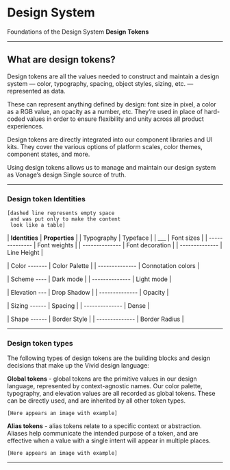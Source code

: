 ﻿# Design System
Foundations of the Design System
**Design Tokens**
<hr>

## What are design tokens?

Design tokens are all the values needed to construct and maintain a design system — color, typography, spacing, object styles, sizing, etc. — represented as data.  
  
These can represent anything defined by design: font size in pixel, a color as a RGB value, an opacity as a number, etc. They’re used in place of hard-coded values in order to ensure flexibility and unity across all product experiences.  
  
Design tokens are directly integrated into our component libraries and UI kits. They cover the various options of platform scales, color themes, component states, and more.  
  
Using design tokens allows us to manage and maintain our design system as Vonage’s design Single source of truth.

<hr>

### Design token Identities

    [dashed line represents empty space 
     and was put only to make the content 
     look like a table]
    

| **Identities**  |  **Properties** |
| Typography     | Typeface            |
| ___ |  Font sizes         |
| -------------- |  Font weights         |
| -------------- |  Font decoration         |
| -------------- |  Line Height        |

| Color  -------   | Color Palette            |
| -------------- |  Connotation colors        |

| Scheme  ----   | Dark mode         |
| -------------- |  Light mode        |

| Elevation  ---   | Drop Shadow      |
| -------------- |  Opacity      |

| Sizing  ------   | Spacing     |
| -------------- |  Dense      |

| Shape  ------   | Border Style     |
| -------------- |  Border Radius      |

<hr>

### Design token types

The following types of design tokens are the building blocks and design decisions that make up the Vivid design language:

**Global tokens** - global tokens are the primitive values in our design language, represented by context-agnostic names. Our color palette, typography, and elevation values are all recorded as global tokens. These can be directly used, and are inherited by all other token types.

    [Here appears an image with example]

**Alias tokens** - alias tokens relate to a specific context or abstraction. Aliases help communicate the intended purpose of a token, and are effective when a value with a single intent will appear in multiple places.

    [Here appears an image with example]
   
   <hr>

